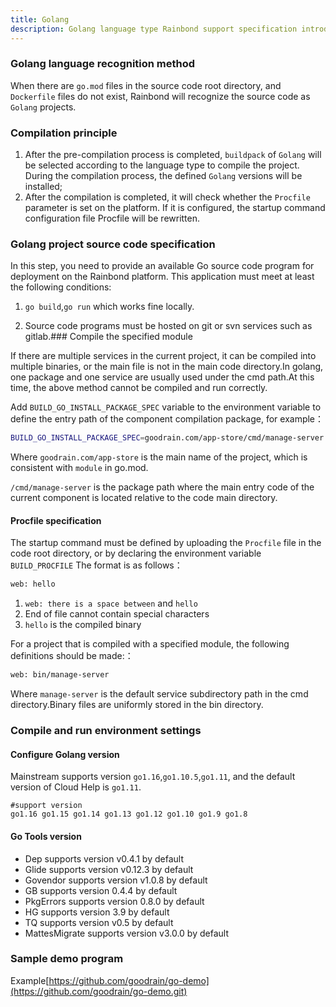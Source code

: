 ```yaml
---
title: Golang
description: Golang language type Rainbond support specification introduction
---
```


### Golang language recognition method

When there are `go.mod` files in the source code root directory, and `Dockerfile` files do not exist, Rainbond will recognize the source code as `Golang` projects.

### Compilation principle

1. After the pre-compilation process is completed, `buildpack` of `Golang` will be selected according to the language type to compile the project. During the compilation process, the defined `Golang` versions will be installed;
2. After the compilation is completed, it will check whether the `Procfile` parameter is set on the platform. If it is configured, the startup command configuration file Procfile will be rewritten.

### Golang project source code specification

In this step, you need to provide an available Go source code program for deployment on the Rainbond platform. This application must meet at least the following conditions:

1. `go build`,`go run` which works fine locally.

2. Source code programs must be hosted on git or svn services such as gitlab.<!-- 3. 在根目录的`/Godeps`目录下有`Godeps.json`文件，标识应用由\[godep\](https://devcenter.heroku.com/articles/go-dependencies-via-godep)管理;在根目录的`/vendor`目录下有`Govendor.json`文件，标识应用由\[govendor\](https://devcenter.heroku.com/articles/go-dependencies-via-govendor)管理;在根目录的`/src`目录下包含`<文件名>.go`文件，标识应用由\[gb\](https://devcenter.heroku.com/articles/go-dependencies-via-gb)管理。 -->### Compile the specified module

If there are multiple services in the current project, it can be compiled into multiple binaries, or the main file is not in the main code directory.In golang, one package and one service are usually used under the cmd path.At this time, the above method cannot be compiled and run correctly.

Add `BUILD_GO_INSTALL_PACKAGE_SPEC` variable to the environment variable to define the entry path of the component compilation package, for example：

```bash
BUILD_GO_INSTALL_PACKAGE_SPEC=goodrain.com/app-store/cmd/manage-server
```

Where `goodrain.com/app-store` is the main name of the project, which is consistent with `module` in go.mod.

`/cmd/manage-server` is the package path where the main entry code of the current component is located relative to the code main directory.

#### Procfile specification

The startup command must be defined by uploading the `Procfile` file in the code root directory, or by declaring the environment variable `BUILD_PROCFILE` The format is as follows：

```bash
web: hello
```

1. `web: there is a space between` and `hello`
2. End of file cannot contain special characters
3. `hello` is the compiled binary

For a project that is compiled with a specified module, the following definitions should be made:：

```bash
web: bin/manage-server
```

Where `manage-server` is the default service subdirectory path in the cmd directory.Binary files are uniformly stored in the bin directory.

### Compile and run environment settings

#### Configure Golang version

Mainstream supports version `go1.16`,`go1.10.5`,`go1.11`, and the default version of Cloud Help is `go1.11`.

```
#support version
go1.16 go1.15 go1.14 go1.13 go1.12 go1.10 go1.9 go1.8
```

#### Go Tools version

- Dep supports version v0.4.1 by default
- Glide supports version v0.12.3 by default
- Govendor supports version v1.0.8 by default
- GB supports version 0.4.4 by default
- PkgErrors supports version 0.8.0 by default
- HG supports version 3.9 by default
- TQ supports version v0.5 by default
- MattesMigrate supports version v3.0.0 by default

### Sample demo program

Example[https://github.com/goodrain/go-demo](https://github.com/goodrain/go-demo.git)
